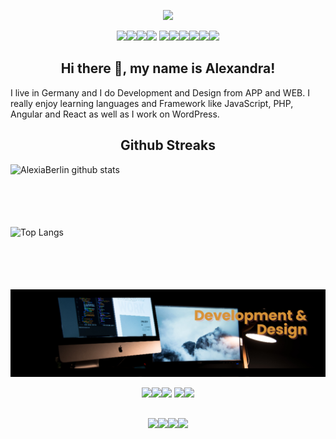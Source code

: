 
<p align="center">
<img width="50%"  src="https://raw.githubusercontent.com/arsentieva/arsentieva/main/code.gif?raw=true"  >
</p>

<p align="center">
 <img src="https://img.shields.io/badge/-HTML-e34f26?logo=html5&logoColor=fff" ><img src="https://img.shields.io/badge/-js-blue?logo=js&logoColor=fff" ><img src="https://img.shields.io/badge/-php-danger?logo=js&logoColor=fff" ><img src="https://img.shields.io/badge/-myslq-purple?logo=mysql&logoColor=fff" >
<img src="https://img.shields.io/badge/-wordpress-blue?logo=wordpress&logoColor=fff" ><img src="https://img.shields.io/badge/-linux-gray?logo=linux&logoColor=fff" ><img src="https://img.shields.io/badge/-react-rose?logo=react&logoColor=fff" ><img src="https://img.shields.io/badge/-windows-yellow?logo=windons&logoColor=fff" ><img src="https://img.shields.io/badge/-c-blue?logo=c&logoColor=fff" ><img src="https://img.shields.io/badge/-c++-purple?logo=c++&logoColor=fff" >
</p>
<h2 align="center">Hi there 👋, my name is Alexandra!</h2>



I live in Germany and I do Development and Design from APP and WEB. I really enjoy learning languages and Framework like JavaScript, PHP, Angular and React as well as I work on WordPress.

<h2 align="center">
Github Streaks
 </h2>
<a href="https://github.com/alexiaberlin/github-readme-stats">
  <img align="right" height="100em" width="100%" src="https://github-readme-stats.vercel.app/api?username=alexiaberlin&hide=prs&count_private=true&show_icons=true&theme=gotham" alt="AlexiaBerlin github stats"   />
<a href="https://github.com/alexiaberlin/github-readme-stats">
  <img align="left" height="100em" width="100%" src="https://github-readme-stats.vercel.app/api/top-langs/?username=alexiaberlin&layout=compact&theme=gotham" alt="Top Langs"   />
</a>


<p align="center">
<img  src="https://github.com/AlexiaBerlin/AlexiaBerlin/blob/main/banner(1).png?raw=true"  >
</p>

<p align="center">
<img height=50 src="https://cdn.jsdelivr.net/gh/devicons/devicon/icons/javascript/javascript-original.svg"/><img height=50 src="https://cdn.jsdelivr.net/gh/devicons/devicon/icons/html5/html5-original.svg" /><img height=50 src="https://cdn.jsdelivr.net/gh/devicons/devicon/icons/css3/css3-original.svg" />
<img height=50 src="https://cdn.jsdelivr.net/gh/devicons/devicon/icons/react/react-original.svg" /><img height=50 src="https://cdn.jsdelivr.net/gh/devicons/devicon/icons/php/php-original.svg" />
</p>

## 

<p align="center">
<img height=50 src="https://cdn.jsdelivr.net/gh/devicons/devicon/icons/wordpress/wordpress-original.svg" /><img height=50 src="https://cdn.jsdelivr.net/gh/devicons/devicon/icons/git/git-plain.svg"/><img height=50 src="https://cdn.jsdelivr.net/gh/devicons/devicon/icons/github/github-original.svg"/><img height=50 src="https://cdn.jsdelivr.net/gh/devicons/devicon/icons/linux/linux-original.svg"/>
 </p>

